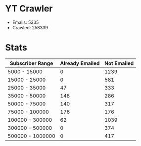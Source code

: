 # YT Crawler
- Emails: 5335
- Crawled: 258339

# Stats
| Subscriber Range  | Already Emailed | Not Emailed |
|-------|-------|-------|
| 5000 - 15000 | 0 | 1239 |
| 15000 - 25000 | 0 | 581 |
| 25000 - 35000 | 47 | 333 |
| 35000 - 50000 | 148 | 286 |
| 50000 - 75000 | 140 | 317 |
| 75000 - 100000 | 176 | 176 |
| 100000 - 300000 | 62 | 1039 |
| 300000 - 500000 | 0 | 374 |
| 500000 - 1000000 | 0 | 417 |
